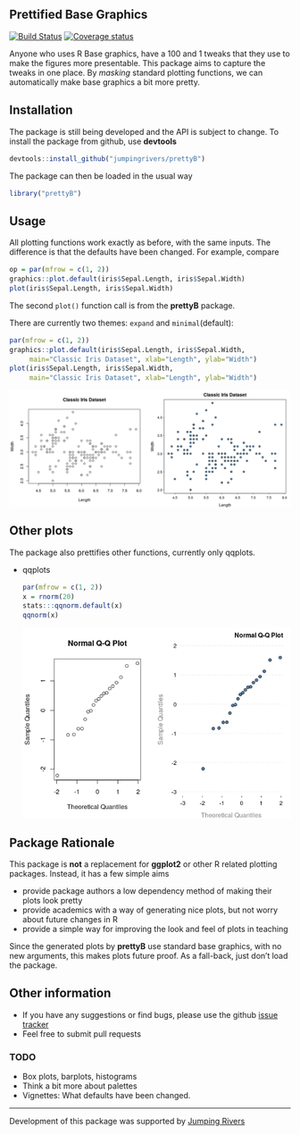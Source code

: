 
<!-- README.md is generated from README.Rmd. Please edit that file -->

## Prettified Base Graphics

[![Build
Status](https://travis-ci.org/jumpingrivers/prettyB.svg?branch=master)](https://travis-ci.org/jumpingrivers/prettyB)
[![Coverage
status](https://codecov.io/gh/jumpingrivers/prettyB/branch/master/graph/badge.svg)](https://codecov.io/github/jumpingrivers/prettyB?branch=master)

Anyone who uses R Base graphics, have a 100 and 1 tweaks that they use
to make the figures more presentable. This package aims to capture the
tweaks in one place. By *masking* standard plotting functions, we can
automatically make base graphics a bit more pretty.

## Installation

The package is still being developed and the API is subject to change.
To install the package from github, use **devtools**

``` r
devtools::install_github("jumpingrivers/prettyB")
```

The package can then be loaded in the usual way

``` r
library("prettyB")
```

## Usage

All plotting functions work exactly as before, with the same inputs. The
difference is that the defaults have been changed. For example, compare

``` r
op = par(mfrow = c(1, 2))
graphics::plot.default(iris$Sepal.Length, iris$Sepal.Width)
plot(iris$Sepal.Length, iris$Sepal.Width)
```

The second `plot()` function call is from the **prettyB** package.

There are currently two themes: `expand` and `minimal`(default):

``` r
par(mfrow = c(1, 2))
graphics::plot.default(iris$Sepal.Length, iris$Sepal.Width, 
     main="Classic Iris Dataset", xlab="Length", ylab="Width")
plot(iris$Sepal.Length, iris$Sepal.Width, 
     main="Classic Iris Dataset", xlab="Length", ylab="Width")
```

<img src="man/figures/README-plot-expand-1.png" style="display: block; margin: auto;" />

## Other plots

The package also prettifies other functions, currently only qqplots.

  - qqplots
    
    ``` r
    par(mfrow = c(1, 2))
    x = rnorm(20)
    stats:::qqnorm.default(x)
    qqnorm(x)
    ```
    
    <img src="man/figures/README-qqplots-1.png" style="display: block; margin: auto;" />
    <!-- * Histograms --> <!--   ```{r, echo=-1} -->
    <!--   par(mfrow=c(1, 2)) --> <!--   z = rt(100, 2) -->
    <!--   graphics::hist.default(z, main="The t-distribution") -->
    <!--   hist(z, main="The t-distribution") --> <!--   ``` -->
    <!-- * barplots --> <!--   ```{r, echo=-1} -->
    <!--   par(mfrow = c(1, 2), cex=0.9) -->
    <!--   graphics::barplot.default(VADeaths, main = "Death Rates in Virginia") -->
    <!--   barplot(VADeaths, main = "Death Rates in Virginia") -->
    <!--   ``` -->

## Package Rationale

This package is **not** a replacement for **ggplot2** or other R related
plotting packages. Instead, it has a few simple aims

  - provide package authors a low dependency method of making their
    plots look pretty
  - provide academics with a way of generating nice plots, but not worry
    about future changes in R
  - provide a simple way for improving the look and feel of plots in
    teaching

Since the generated plots by **prettyB** use standard base graphics,
with no new arguments, this makes plots future proof. As a fall-back,
just don’t load the package.

## Other information

  - If you have any suggestions or find bugs, please use the github
    [issue tracker](https://github.com/jumpingrivers/prettyB/issues)
  - Feel free to submit pull requests

### TODO

  - Box plots, barplots, histograms
  - Think a bit more about palettes
  - Vignettes: What defaults have been changed.

-----

Development of this package was supported by [Jumping
Rivers](https://www.jumpingrivers.com)
